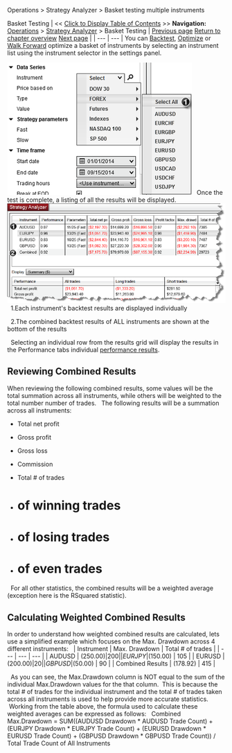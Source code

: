 ﻿
Operations > Strategy Analyzer > Basket testing multiple instruments

Basket Testing
| << [Click to Display Table of Contents](basket_test.md) >> **Navigation:**     [Operations](operations-1.md) > [Strategy Analyzer](strategy_analyzer-1.md) > Basket Testing | [Previous page](understanding_historical_fill_-1.md) [Return to chapter overview](strategy_analyzer-1.md) [Next page](backtest_logs-1.md) |
| --- | --- |
You can [Backtest](backtest_a_strategy-1.md), [Optimize](optimize_a_strategy-1.md) or [Walk Forward](walk_forward_optimize_a_strate-1.md) optimize a basket of instruments by selecting an instrument list using the instrument selector in the settings panel. 

![StrategyAnalyzer_InstrumentList](strategyanalyzer_instrumentlist.png)
 
Once the test is complete, a listing of all the results will be displayed. 
 
![StrategyAnalyzer_BacketTest](strategyanalyzer_backettest.png)
 
1.Each instrument's backtest results are displayed individually

 
2.The combined backtest results of ALL instruments are shown at the bottom of the results

 
Selecting an individual row from the results grid will display the results in the Performance tabs individual [performance results](reviewing_performance_results-1.md).
 
## Reviewing Combined Results
When reviewing the following combined results, some values will be the total summation across all instruments, while others will be weighted to the total number number of trades.
 
The following results will be a summation across all instruments:
 
- Total net profit

- Gross profit

- Gross loss

- Commission

- Total # of trades

- # of winning trades

- # of losing trades

- # of even trades

 
For all other statistics, the combined results will be a weighted average (exception here is the RSquared statistic).
 
## Calculating Weighted Combined Results
In order to understand how weighted combined results are calculated, lets use a simplified example which focuses on the Max. Drawdown across 4 different instruments:
 
| Instrument | Max. Drawdown | Total # of trades |
| --- | --- | --- |
| AUDUSD | ($250.00) | 200 |
| EURJPY | ($150.00) | 105 |
| EURUSD | ($200.00) | 20 |
| GBPUSD | ($50.00) | 90 |
| Combined Results | (178.92) | 415 |

 
As you can see, the Max.Drawdown column is NOT equal to the sum of the individual Max.Drawdown values for the that column.  This is because the total # of trades for the individual instrument and the total # of trades taken across all instruments is used to help provide more accurate statistics.  Working from the table above, the formula used to calculate these weighted averages can be expressed as follows:
 
Combined Max.Drawdown = SUM((AUDUSD Drawdown * AUDUSD Trade Count) + (EURJPY Drawdown * EURJPY Trade Count) + (EURUSD Drawdown * EURUSD Trade Count) + (GBPUSD Drawdown * GBPUSD Trade Count)) / Total Trade Count of All Instruments 

